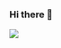 ### Hi there 👋
<a href="버튼을 눌렀을 때 이동할 링크" target="_blank"><img src="C:\Users\user\Downloads\django.svg/뱃지레이블-배경색?green=뱃지모양&logo=로고&logoColor=orange상"/></a>
<!--
**Agayeon/Agayeon** is a ✨ _special_ ✨ repository because its `README.md` (this file) appears on your GitHub profile.

Here are some ideas to get you started:

- 🔭 I’m currently working on ...
- 🌱 I’m currently learning ...
- 👯 I’m looking to collaborate on ...
- 🤔 I’m looking for help with ...
- 💬 Ask me about ...
- 📫 How to reach me: ...
- 😄 Pronouns: ...
- ⚡ Fun fact: ...
-->
